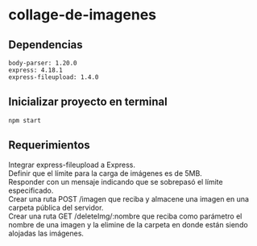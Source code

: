 # collage-de-imagenes

## Dependencias  
`body-parser: 1.20.0`  
`express: 4.18.1`  
`express-fileupload: 1.4.0`  


## Inicializar proyecto en terminal
`npm start`
  


## Requerimientos
Integrar express-fileupload a Express.  
Definir que el límite para la carga de imágenes es de 5MB.  
Responder con un mensaje indicando que se sobrepasó el límite especificado.  
Crear una ruta POST /imagen que reciba y almacene una imagen en una carpeta pública del servidor.  
Crear una ruta GET /deleteImg/:nombre que reciba como parámetro el nombre de una imagen y la elimine de la carpeta en donde están siendo alojadas las imágenes.  
